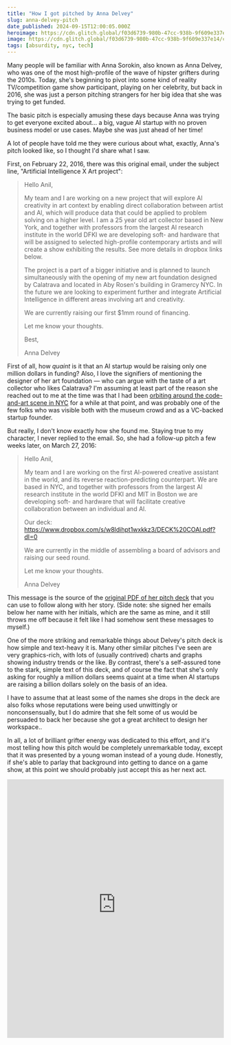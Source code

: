 ```yaml
---
title: "How I got pitched by Anna Delvey"
slug: anna-delvey-pitch
date_published: 2024-09-15T12:00:05.000Z
heroimage: https://cdn.glitch.global/f03d6739-980b-47cc-938b-9f609e337e14/chili-pepper.jpg?v=1726469796258
image: https://cdn.glitch.global/f03d6739-980b-47cc-938b-9f609e337e14/chili-pepper.jpg?v=1726469796258
tags: [absurdity, nyc, tech]
---
```


Many people will be familiar with Anna Sorokin, also known as Anna Delvey, who was one of the most high-profile of the wave of hipster grifters during the 2010s. Today, she's beginning to pivot into some kind of reality TV/competition game show participant, playing on her celebrity, but back in 2016, she was just a person pitching strangers for her big idea that she was trying to get funded.

The basic pitch is especially amusing these days because Anna was trying to get everyone excited about... a big, vague AI startup with no proven business model or use cases. Maybe she was just ahead of her time!

A lot of people have told me they were curious about what, exactly, Anna's pitch looked like, so I thought I'd share what I saw.

First, on February 22, 2016, there was this original email, under the subject line, "Artificial Intelligence X Art project":

<blockquote>
  Hello Anil,

  My team and I are working on a new project that will explore Al creativity in art context by enabling direct collaboration between artist and Al, which will produce data that could be applied to problem solving on a higher level. I am a 25 year old art collector based in New York, and together with professors from the largest Al research institute in the world DFKI we are developing soft- and hardware that will be assigned to selected high-profile contemporary artists and will create a show exhibiting the results. See more details in dropbox links below.

  The project is a part of a bigger initiative and is planned to launch simultaneously with the opening of my new art foundation designed by Calatrava and located in Aby Rosen's building in Gramercy NYC. In the future we are looking to experiment further and integrate Artificial Intelligence in different areas involving art and creativity.

  We are currently raising our first $1mm round of financing.

  Let me know your thoughts.

  Best,

  Anna Delvey
  
</blockquote>

First of all, how _quaint_ is it that an AI startup would be raising only one million dollars in funding? Also, I love the signifiers of mentioning the designer of her art foundation — who can argue with the taste of a art collector who likes Calatrava? I'm assuming at least part of the reason she reached out to me at the time was that I had been <a href="https://www.anildash.com/2021/11/14/i-didnt-invent-nfts-but-we-dont-really-have-any-other-way-to-talk-about-tech/">orbiting around the code-and-art scene in NYC</a> for a while at that point, and was probably one of the few folks who was visible both with the museum crowd and as a VC-backed startup founder.

But really, I don't know exactly how she found me. Staying true to my character, I never replied to the email. So, she had a follow-up pitch a few weeks later, on March 27, 2016:

<blockquote>
  Hello Anil,
  
  My team and I are working on the first Al-powered creative assistant in the world, and its reverse reaction-predicting counterpart. We are based in NYC, and together with professors from the largest Al research institute in the world DFKI and MIT in Boston we are developing soft- and hardware that will facilitate creative collaboration between an individual and Al.

  Our deck: https://www.dropbox.com/s/w8ldihpt1wxkkz3/DECK%20COAl.pdf?dI=0
  
  We are currently in the middle of assembling a board of advisors and raising our seed round.
  
  Let me know your thoughts.
  
  Anna Delvey
  
</blockquote>

This message is the source of the <a href="https://cdn.glitch.global/034ff067-8128-4744-8807-d19cee4142e7/DECK%20COAI.pdf?v=1725635335907">original PDF of her pitch deck</a> that you can use to follow along with her story. (Side note: she signed her emails below her name with her initials, which are the same as mine, and it still throws me off because it felt like I had somehow sent these messages to myself.)

<object data="https://cdn.glitch.global/034ff067-8128-4744-8807-d19cee4142e7/DECK%20COAI.pdf?v=1725635335907" type="application/pdf" width="100%" height="600px" style="margin-top: 1rem;"></object>
      
One of the more striking and remarkable things about Delvey's pitch deck is how simple and text-heavy it is. Many other similar pitches I've seen are very graphics-rich, with lots of (usually contrived) charts and graphs showing industry trends or the like. By contrast, there's a self-assured tone to the stark, simple text of this deck, and of course the fact that she's only asking for roughly a million dollars seems quaint at a time when AI startups are raising a billion dollars solely on the basis of an idea.

I have to assume that at least some of the names she drops in the deck are also folks whose reputations were being used unwittingly or nonconsensually, but I do admire that she felt some of us would be persuaded to back her because she got a great architect to design her workspace..

In all, a lot of brilliant grifter energy was dedicated to this effort, and it's most telling how this pitch would be completely unremarkable today, except that it was presented by a young woman instead of a young dude. Honestly, if she's able to parlay that background into getting to dance on a game show, at this point we should probably just accept this as her next act.

<iframe width="100%" height="600px" src="https://www.youtube-nocookie.com/embed/UDh4m08OQws?si=gdIOSRjP93QIhH3v" title="YouTube video player" frameborder="0" allow="accelerometer; autoplay; clipboard-write; encrypted-media; gyroscope; picture-in-picture; web-share" referrerpolicy="strict-origin-when-cross-origin" allowfullscreen></iframe>
